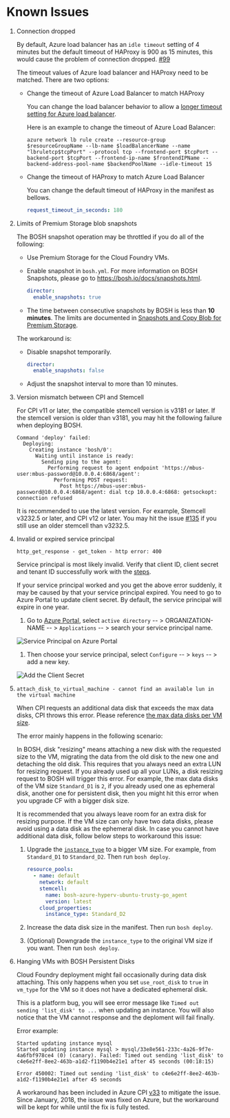 # Known Issues

1. Connection dropped

    By default, Azure load balancer has an `idle timeout` setting of 4 minutes but the default timeout of HAProxy is 900 as 15 minutes, this would cause the problem of connection dropped. [#99](https://github.com/cloudfoundry/bosh-azure-cpi-release/issues/99)

    The timeout values of Azure load balancer and HAProxy need to be matched. There are two options:

    * Change the timeout of Azure Load Balancer to match HAProxy

        You can change the load balancer behavior to allow a [longer timeout setting for Azure load balancer](https://azure.microsoft.com/en-us/documentation/articles/load-balancer-tcp-idle-timeout/).

        Here is an example to change the timeout of Azure Load Balancer:

        ```
        azure network lb rule create --resource-group $resourceGroupName --lb-name $loadBalancerName --name "lbruletcp$tcpPort" --protocol tcp --frontend-port $tcpPort --backend-port $tcpPort --frontend-ip-name $frontendIPName --backend-address-pool-name $backendPoolName --idle-timeout 15
        ```

    * Change the timeout of HAProxy to match Azure Load Balancer

        You can change the default timeout of HAProxy in the manifest as bellows.

        ```YAML
        request_timeout_in_seconds: 180
        ```

1. Limits of Premium Storage blob snapshots

    The BOSH snapshot operation may be throttled if you do all of the following:

    * Use Premium Storage for the Cloud Foundry VMs.

    * Enable snapshot in `bosh.yml`. For more information on BOSH Snapshots, please go to https://bosh.io/docs/snapshots.html.

        ```YAML
        director:
          enable_snapshots: true
        ```

    * The time between consecutive snapshots by BOSH is less than **10 minutes**. The limits are documented in [Snapshots and Copy Blob for Premium Storage](https://azure.microsoft.com/en-us/documentation/articles/storage-premium-storage/#snapshots-and-copy-blob). 

    The workaround is:

    * Disable snapshot temporarily.

        ```YAML
        director:
          enable_snapshots: false
        ```

    * Adjust the snapshot interval to more than 10 minutes.

1. Version mismatch between CPI and Stemcell

    For CPI v11 or later, the compatible stemcell version is v3181 or later. If the stemcell version is older than v3181, you may hit the following failure when deploying BOSH.

    ```
    Command 'deploy' failed:
      Deploying:
        Creating instance 'bosh/0':
          Waiting until instance is ready:
            Sending ping to the agent:
              Performing request to agent endpoint 'https://mbus-user:mbus-password@10.0.0.4:6868/agent':
                Performing POST request:
                  Post https://mbus-user:mbus-password@10.0.0.4:6868/agent: dial tcp 10.0.0.4:6868: getsockopt: connection refused
    ```

    It is recommended to use the latest version. For example, Stemcell v3232.5 or later, and CPI v12 or later. You may hit the issue [#135](https://github.com/cloudfoundry/bosh-azure-cpi-release/issues/135) if you still use an older stemcell than v3232.5.

1. Invalid or expired service principal

    ```
    http_get_response - get_token - http error: 400
    ```

    Service principal is most likely invalid. Verify that client ID, client secret and tenant ID successfully work with the [steps](../get-started/create-service-principal.md#verify-your-service-principal).

    If your service principal worked and you get the above error suddenly, it may be caused by that your service principal expired. You need to go to Azure Portal to update client secret. By default, the service principal will expire in one year.

    1. Go to [Azure Portal](https://manage.windowsazure.com/), select `active directory` -- > ORGANIZATION-NAME -- > `Applications` -- > search your service principal name.

    ![Service Principal on Azure Portal](./service-principal-on-portal.png)

    1. Then choose your service principal, select `Configure` -- > `keys` -- > add a new key.

    ![Add the Client Secret](./add-client-secret.png)

1. `attach_disk_to_virtual_machine - cannot find an available lun in the virtual machine`

    When CPI requests an additional data disk that exceeds the max data disks, CPI throws this error. Please reference [the max data disks per VM size](https://docs.microsoft.com/en-us/azure/virtual-machines/linux/sizes-general).

    The error mainly happens in the following scenario:

    In BOSH, disk "resizing" means attaching a new disk with the requested size to the VM, migrating the data from the old disk to the new one and detaching the old disk. This requires that you always need an extra LUN for resizing request. If you already used up all your LUNs, a disk resizing request to BOSH will trigger this error. For example, the max data disks of the VM size `Standard_D1` is `2`, if you already used one as ephemeral disk, another one for persistent disk, then you might hit this error when you upgrade CF with a bigger disk size.  

    It is recommended that you always leave room for an extra disk for resizing purpose. If the VM size can only have two data disks, please avoid using a data disk as the ephemeral disk. In case you cannot have additional data disk, follow below steps to workaround this issue:

    1. Upgrade the [`instance_type`](https://bosh.io/docs/azure-cpi.html#resource-pools) to a bigger VM size. For example, from `Standard_D1` to `Standard_D2`. Then run `bosh deploy`.

       ```YAML
       resource_pools:
         - name: default
           network: default
           stemcell:
             name: bosh-azure-hyperv-ubuntu-trusty-go_agent
             version: latest
           cloud_properties:
             instance_type: Standard_D2
       ```

    1. Increase the data disk size in the manifest. Then run `bosh deploy`.

    1. (Optional) Downgrade the `instance_type` to the original VM size if you want. Then run `bosh deploy`.

1. Hanging VMs with BOSH Persistent Disks

    Cloud Foundry deployment might fail occasionally during data disk attaching. This only happens when you set `use_root_disk` to `true` in `vm_type` for the VM so it does not have a dedicated ephemeral disk.

    This is a platform bug, you will see error message like `Timed out sending 'list_disk' to ...` when updating an instance. You will also notice that the VM cannot response and the deploment will fail finally.

    Error example:
    ```
    Started updating instance mysql
    Started updating instance mysql > mysql/33e8e561-233c-4a26-9f7e-4a6fbf978ce4 (0) (canary). Failed: Timed out sending 'list_disk' to c4e6e2ff-8ee2-463b-a1d2-f1190b4e21e1 after 45 seconds (00:18:15)
   
    Error 450002: Timed out sending 'list_disk' to c4e6e2ff-8ee2-463b-a1d2-f1190b4e21e1 after 45 seconds
    ```

    A workaround has been included in Azure CPI [v33](https://bosh.io/d/github.com/cloudfoundry/bosh-azure-cpi-release?v=33) to mitigate the issue. Since January, 2018, the issue was fixed on Azure, but the workaround will be kept for while until the fix is fully tested.
